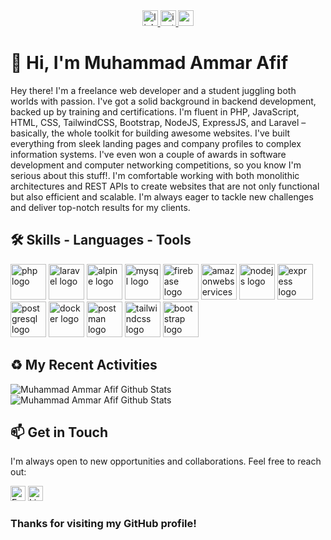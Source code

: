 <div align="center">
 <!-- <img height="150" src="https://media.licdn.com/dms/image/D5603AQEdjXClrmkFUQ/profile-displayphoto-shrink_800_800/0/1706273303604?e=1728518400&v=beta&t=LVM1hQE8d0CXL84rn1pxrgZEKm_e-HXFFWI6_fyyqOY"  /> -->
</div>

<div align="center">
  <a href="https://www.linkedin.com/in/muhammad-ammar-afif-2b9741218/" target="_blank">
    <img src="https://img.shields.io/static/v1?message=LinkedIn&logo=linkedin&label=&color=0077B5&logoColor=white&labelColor=&style=for-the-badge" height="25" alt="linkedin logo"  />
  </a>
  <a href="https://instagram.com/amarafiif" target="_blank">
    <img src="https://img.shields.io/static/v1?message=Instagram&logo=instagram&label=&color=E4405F&logoColor=white&labelColor=&style=for-the-badge" height="25" alt="instagram logo"  />
  </a>
  <a href="mailto:amarafif230@gmail.com" target="_blank">
    <img src="https://img.shields.io/static/v1?message=Gmail&logo=gmail&label=&color=D14836&logoColor=white&labelColor=&style=for-the-badge" height="25" alt="gmail logo"  />
  </a>
</div>

# 👋 Hi, I'm Muhammad Ammar Afif
Hey there! I'm a freelance web developer and a student juggling both worlds with passion. I've got a solid background in backend development, backed up by training and certifications. I'm fluent in PHP, JavaScript, HTML, CSS, TailwindCSS, Bootstrap, NodeJS, ExpressJS, and Laravel – basically, the whole toolkit for building awesome websites. I've built everything from sleek landing pages and company profiles to complex information systems. I've even won a couple of awards in software development and computer networking competitions, so you know I'm serious about this stuff!. I'm comfortable working with both monolithic architectures and REST APIs to create websites that are not only functional but also efficient and scalable.  I'm always eager to tackle new challenges and deliver top-notch results for my clients.

## 🛠️ Skills - Languages - Tools 
<div align="left">
  <img src="https://skillicons.dev/icons?i=php" height="57" alt="php logo"  />
  <img src="https://skillicons.dev/icons?i=laravel" height="57" alt="laravel logo"  />
  <img src="https://skillicons.dev/icons?i=alpinejs" height="57" alt="alpine logo"  />
  <img src="https://skillicons.dev/icons?i=mysql" height="57" alt="mysql logo"  />
  <img src="https://skillicons.dev/icons?i=firebase" height="57" alt="firebase logo"  />
  <img src="https://skillicons.dev/icons?i=aws" height="57" alt="amazonwebservices logo"  />
  <img src="https://skillicons.dev/icons?i=nodejs" height="57" alt="nodejs logo"  />
  <img src="https://skillicons.dev/icons?i=express" height="57" alt="express logo"  />
  <img src="https://skillicons.dev/icons?i=postgres" height="57" alt="postgresql logo"  />
  <img src="https://skillicons.dev/icons?i=docker" height="57" alt="docker logo"  />
  <img src="https://skillicons.dev/icons?i=postman" height="57" alt="postman logo"  />
  <img src="https://skillicons.dev/icons?i=tailwind" height="57" alt="tailwindcss logo"  />
  <img src="https://skillicons.dev/icons?i=bootstrap" height="57" alt="bootstrap logo"  />
</div>

## ♻️ My Recent Activities
![Muhammad Ammar Afif Github Stats](https://github-readme-stats.vercel.app/api?username=amarafiif&theme=vue-dark&show_icons=true&hide_border=true&count_private=true&card_width=1000px)
![Muhammad Ammar Afif Github Stats](https://streak-stats.demolab.com?user=amarafiif&theme=vue-dark&card_width=1000&hide_border=true)


## 📫 Get in Touch 

I'm always open to new opportunities and collaborations. Feel free to reach out:

<a href="mailto:amarafif230@gmail.com"><img src="https://cdn-icons-png.flaticon.com/128/732/732200.png" alt="Email" width="24" height="24"></a>
<a href="https://www.linkedin.com/in/muhammad-ammar-afif-2b9741218"><img src="https://cdn-icons-png.flaticon.com/128/3536/3536505.png" alt="LinkedIn" width="24" height="24"></a>


### Thanks for visiting my GitHub profile!

<!---
amarafiif/amarafiif is a ✨ special ✨ repository because its `README.md` (this file) appears on your GitHub profile.
You can click the Preview link to take a look at your changes.
--->
